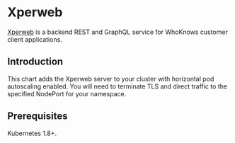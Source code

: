 # Xperweb

[Xperweb](https://github.com/xperscore/wkpython/tree/master/xperweb) is a backend REST and GraphQL service for WhoKnows customer client applications.

## Introduction

This chart adds the Xperweb server to your cluster with horizontal pod autoscaling enabled.
You will need to terminate TLS and direct traffic to the specified NodePort for your namespace.

## Prerequisites

Kubernetes 1.8+.
